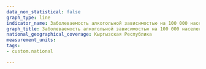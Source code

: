 ```yaml
---
data_non_statistical: false
graph_type: line
indicator_name: Заболеваемость алкогольной зависимостью на 100 000 населения по полу и территории 
graph_title: Заболеваемость алкогольной зависимостью на 100 000 населения по полу и территории 
national_geographical_coverage: Кыргызская Республика
measurement_units:
tags:
- custom.national

---
```

